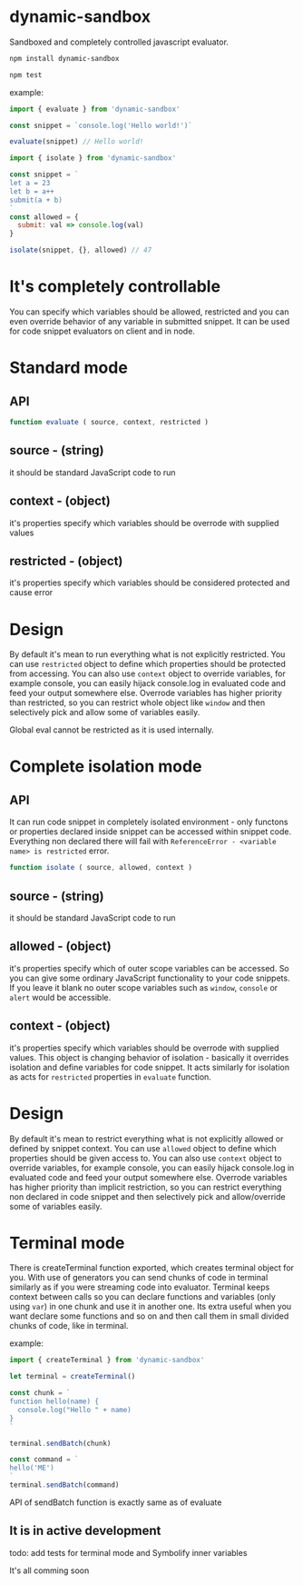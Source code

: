 # dynamic-sandbox
Sandboxed and completely controlled javascript evaluator.

``` bash
npm install dynamic-sandbox
```
``` bash
npm test
```

example:
``` javascript
import { evaluate } from 'dynamic-sandbox'

const snippet = `console.log('Hello world!')`

evaluate(snippet) // Hello world!
```

``` javascript
import { isolate } from 'dynamic-sandbox'

const snippet = `
let a = 23
let b = a++
submit(a + b)
`
const allowed = {
  submit: val => console.log(val)
}

isolate(snippet, {}, allowed) // 47
```

# It's completely controllable
You can specify which variables should be allowed, restricted and you can even
override behavior of any variable in submitted snippet.
It can be used for code snippet evaluators on client and in node.

# Standard mode
## API
``` javascript
function evaluate ( source, context, restricted )
```

## source - (string)
it should be standard JavaScript code to run

## context - (object)
it's properties specify which variables should be overrode with supplied values

## restricted - (object)
it's properties specify which variables should be considered protected and cause error

# Design
By default it's mean to run everything what is not explicitly restricted.
You can use `restricted` object to define which properties should be protected from accessing.
You can also use `context` object to override variables, for example console, you can easily hijack console.log
in evaluated code and feed your output somewhere else. Overrode variables has higher priority than restricted,
so you can restrict whole object like `window` and then selectively pick and allow some of variables easily.

Global eval cannot be restricted as it is used internally.


# Complete isolation mode
## API
It can run code snippet in completely isolated environment - only functons or
properties declared inside snippet can be accessed within snippet code.
Everything non declared there will fail with `ReferenceError - <variable name> is restricted` error.  

``` javascript
function isolate ( source, allowed, context )
```

## source - (string)
it should be standard JavaScript code to run

## allowed - (object)
it's properties specify which of outer scope variables can be accessed.
So you can give some ordinary JavaScript functionality to your code snippets.
If you leave it blank no outer scope variables such as `window`, `console` or `alert` would be accessible.

## context - (object)
it's properties specify which variables should be overrode with supplied values.
This object is changing behavior of isolation - basically it overrides isolation
and define variables for code snippet. It acts similarly for isolation as acts for
`restricted` properties in `evaluate` function.

# Design
By default it's mean to restrict everything what is not explicitly allowed or defined by snippet context.
You can use `allowed` object to define which properties should be given access to.
You can also use `context` object to override variables, for example console, you can easily hijack console.log
in evaluated code and feed your output somewhere else. Overrode variables has higher priority than implicit restriction,
so you can restrict everything non declared in code snippet and then selectively pick and allow/override some of variables easily.


# Terminal mode
There is createTerminal function exported, which creates terminal object for you.
With use of generators you can send chunks of code in terminal similarly as if you were streaming code into evaluator.
Terminal keeps context between calls so you can declare functions and variables (only using `var`) in one chunk and use it in another one.
Its extra useful when you want declare some functions and so on and then call them in small divided chunks of code, like in terminal.

example:
``` javascript
import { createTerminal } from 'dynamic-sandbox'

let terminal = createTerminal()

const chunk = `
function hello(name) {
  console.log("Hello " + name)
}
`

terminal.sendBatch(chunk)

const command = `
hello('ME')
`
terminal.sendBatch(command)
```
API of sendBatch function is exactly same as of evaluate


## It is in active development
todo: add tests for terminal mode and Symbolify inner variables

It's all comming soon
